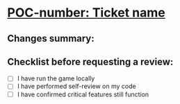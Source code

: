 # [POC-number: Ticket name](ticket-link-here)
## Changes summary: 

## Checklist before requesting a review:
- [ ] I have run the game locally
- [ ] I have performed self-review on my code
- [ ] I have confirmed critical features still function